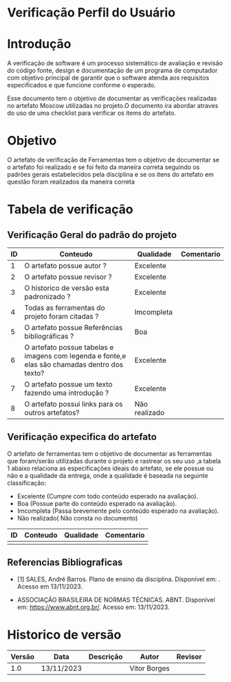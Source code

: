 
# Verificação Perfil do Usuário

# Introdução

A verificação de software é um processo sistemático de avaliação e revisão do código fonte, design e documentação de um programa de computador com objetivo principal de garantir que o software atenda aos requisitos especificados e que funcione conforme o esperado. 

Esse documento tem o objetivo de documentar as verificações realizadas no artefato Moscow utilizadas no projeto.O documento ira abordar atraves do uso de uma checklist para verificar os items do artefato.

# Objetivo

O artefato de verificação de Ferramentas tem o objetivo de documentar se o artefato foi realizado e se foi feito da maneira correta seguindo os padrões gerais estabelecidos pela disciplina e se os itens do artefato em questão foram realizados da maneira correta

# Tabela de verificação

## Verificação Geral do padrão do projeto

| ID | Conteudo                                                                                      | Qualidade | Comentario |
|----|-----------------------------------------------------------------------------------------------|-----------|------------|
| 1  | O artefato possue autor ?                                                                     |    Excelente       |            |
| 2  | O artefato possue revisor ?                                                                   |     Excelente      |            |
| 3  | O historico de versão esta padronizado ?                                                      |    Excelente       |            |
| 4  | Todas as ferramentas do projeto foram citadas ?                                               |      Imcompleta     |            |
| 5  | O artefato possue Referências bibliográficas ?                                                |    Boa       |            |
| 6  | O artefato possue tabelas e imagens com legenda e fonte,e elas são chamadas dentro dos texto? |      Excelente      |            |
| 7  | O artefato possue um texto fazendo uma introdução ?                                           |      Excelente      |            |
| 8  | O artefato possui links para os outros artefatos?                                             |       Não realizado    |            |

## Verificação expecifica do artefato

O artefato de ferramentas tem o objetivo de documentar as ferramentas que foram/serão utilizadas durante o projeto e rastrear os seu uso ,a tabela 1 abaixo relaciona as especificações ideais do artefato, se ele possue ou não e a qualidade da entrega, onde a qualidade é baseada na seguinte classificação:

- Excelente (Cumpre com todo conteúdo esperado na avaliação).
- Boa (Possue parte do conteúdo esperado na avaliação).
- Imcompleta (Passa brevemente pelo conteúdo esperado na avaliação).
- Não realizado( Não consta no documento)

| ID | Conteudo                                                              | Qualidade | Comentario |
|----|-----------------------------------------------------------------------|-----------|------------|
|  |           |           |            |

## Referencias Bibliograficas

- [1] SALES, André Barros. Plano de ensino da disciplina. Disponível em: . Acesso em 13/11/2023.

- ASSOCIAÇÃO BRASILEIRA DE NORMAS TÉCNICAS. ABNT. Disponível em: https://www.abnt.org.br/. Acesso em: 13/11/2023.

# Historico de versão

| Versão | Data       | Descrição | Autor               | Revisor |
|--------|------------|-----------|---------------------|---------|
| 1.0    | 13/11/2023 |           | Vitor Borges |         |
